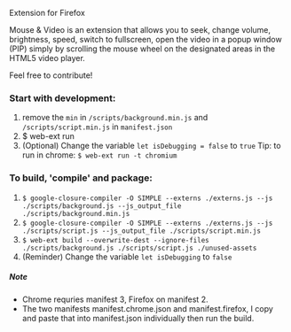Extension for Firefox

Mouse & Video is an extension that allows you to seek, change volume, brightness, speed, switch to fullscreen, open the video in a popup window (PIP) simply by scrolling the mouse wheel on the designated areas in the HTML5 video player. 

Feel free to contribute!

### Start with development:  
 1. remove the `min` in `/scripts/background.min.js` and `/scripts/script.min.js` in `manifest.json`
 2. $ web-ext run     
 3. (Optional) Change the variable `let isDebugging = false` to `true`
 Tip: to run in chrome: `$ web-ext run -t chromium`  
### To build, 'compile' and package:  
 1. `$ google-closure-compiler -O SIMPLE --externs ./externs.js --js ./scripts/background.js --js_output_file ./scripts/background.min.js`           
 2. `$ google-closure-compiler -O SIMPLE --externs ./externs.js --js ./scripts/script.js --js_output_file ./scripts/script.min.js`                       
 2. `$ web-ext build --overwrite-dest --ignore-files ./scripts/background.js ./scripts/script.js ./unused-assets`                   
 3. (Reminder) Change the variable `let isDebugging` to `false` 

 
##### Note
- Chrome requries manifest 3, Firefox on manifest 2.   
- The two manifests manifest.chrome.json and manifest.firefox, I copy and paste that into manifest.json individually then run the build.
